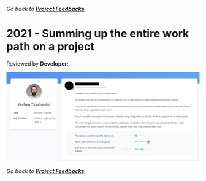 *Go back to [**Project Feedbacks**](../../README.md#project-feedbacks)*

# 2021 - Summing up the entire work path on a project

Reviewed by **Developer**:

![picture](../pictures/feedbacks/2021-Jan-Simple-Project-Feedback-from-Dev.PNG)

*Go back to [**Project Feedbacks**](../../README.md#project-feedbacks)*